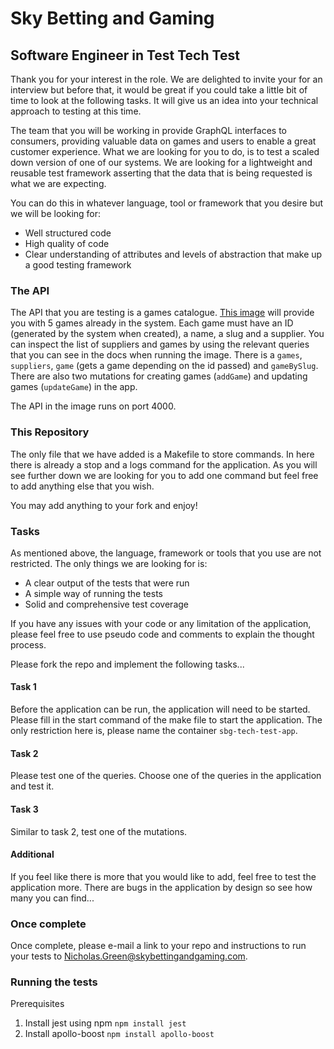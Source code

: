 # Sky Betting and Gaming

## Software Engineer in Test Tech Test

Thank you for your interest in the role. We are delighted to invite your for an interview but before that, it would be great if you could take a little bit of time to look at the following tasks. It will give us an idea into your technical approach to testing at this time.

The team that you will be working in provide GraphQL interfaces to consumers, providing valuable data on games and users to enable a great customer experience. What we are looking for you to do, is to test a scaled down version of one of our systems. We are looking for a lightweight and reusable test framework asserting that the data that is being requested is what we are expecting.

You can do this in whatever language, tool or framework that you desire but we will be looking for:
- Well structured code
- High quality of code
- Clear understanding of attributes and levels of abstraction that make up a good testing framework

### The API

The API that you are testing is a games catalogue. [This image](https://hub.docker.com/repository/docker/ngr05/sbg-gaming-seit-tech-test) will provide you with 5 games already in the system. Each game must have an ID (generated by the system when created), a name, a slug and a supplier. You can inspect the list of suppliers and games by using the relevant queries that you can see in the docs when running the image. There is a `games`, `suppliers`, `game` (gets a game depending on the id passed) and `gameBySlug`. There are also two mutations for creating games (`addGame`) and updating games (`updateGame`) in the app.

The API in the image runs on port 4000.

### This Repository

The only file that we have added is a Makefile to store commands. In here there is already a stop and a logs command for the application. As you will see further down we are looking for you to add one command but feel free to add anything else that you wish.

You may add anything to your fork and enjoy!

### Tasks

As mentioned above, the language, framework or tools that you use are not restricted. The only things we are looking for is:
- A clear output of the tests that were run
- A simple way of running the tests
- Solid and comprehensive test coverage

If you have any issues with your code or any limitation of the application, please feel free to use pseudo code and comments to explain the thought process.

Please fork the repo and implement the following tasks...

#### Task 1

Before the application can be run, the application will need to be started. Please fill in the start command of the make file to start the application. The only restriction here is, please name the container `sbg-tech-test-app`.

#### Task 2

Please test one of the queries. Choose one of the queries in the application and test it.

#### Task 3

Similar to task 2, test one of the mutations.

#### Additional

If you feel like there is more that you would like to add, feel free to test the application more. There are bugs in the application by design so see how many you can find...

### Once complete

Once complete, please e-mail a link to your repo and instructions to run your tests to Nicholas.Green@skybettingandgaming.com.

### Running the tests

Prerequisites
1) Install jest using npm `npm install jest`
2) Install apollo-boost `npm install apollo-boost`